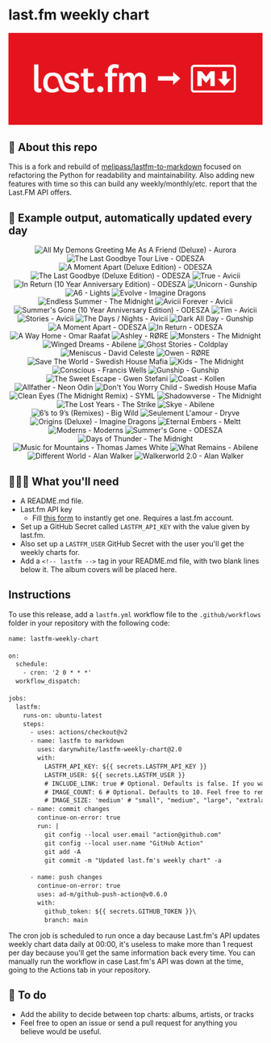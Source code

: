# last.fm weekly chart

![banner](banner.png)

## 🤖 About this repo
This is a fork and rebuild of [melipass/lastfm-to-markdown](https://github.com/melipass/lastfm-to-markdown) focused on refactoring the Python for readability and maintainability. Also adding new features with time so this can build any weekly/monthly/etc. report that the Last.FM API offers.

## 🎵 Example output, automatically updated every day
<!-- lastfm -->
<p align="center"><img src="https://lastfm.freetls.fastly.net/i/u/34s/3b34f6f1b339e9857fb276c318cb8b05.jpg" title="All My Demons Greeting Me As A Friend (Deluxe) - Aurora"> <img src="https://lastfm.freetls.fastly.net/i/u/34s/c9add86eac5aa56f7e36f916e4095380.gif" title="The Last Goodbye Tour Live - ODESZA"> <img src="https://lastfm.freetls.fastly.net/i/u/34s/3a732f7dd6ddc9f50e84c97875b6192c.jpg" title="A Moment Apart (Deluxe Edition) - ODESZA"> <img src="https://lastfm.freetls.fastly.net/i/u/34s/7ade51bd6cd0175a05549e68a04bea54.jpg" title="The Last Goodbye (Deluxe Edition) - ODESZA"> <img src="https://lastfm.freetls.fastly.net/i/u/34s/f54f3b6ef26445a5bbb8a72f0f7830bd.png" title="True - Avicii"> <img src="https://lastfm.freetls.fastly.net/i/u/34s/d4ae381d45f9fc9ac7e687e33178a93b.jpg" title="In Return (10 Year Anniversary Edition) - ODESZA"> <img src="https://lastfm.freetls.fastly.net/i/u/34s/d8c69121d829c66b65e6003a5d4415f8.jpg" title="Unicorn - Gunship"> <img src="https://lastfm.freetls.fastly.net/i/u/34s/9c019286f3282154a84d5f149e2b938c.jpg" title="A6 - Lights"> <img src="https://lastfm.freetls.fastly.net/i/u/34s/8c77e9f509c4dd3bca8d3ac6b5344ce5.png" title="Evolve - Imagine Dragons"> <img src="https://lastfm.freetls.fastly.net/i/u/34s/7c804b2219fb1978fd44013c9bfa5e24.jpg" title="Endless Summer - The Midnight"> <img src="https://lastfm.freetls.fastly.net/i/u/34s/2c1865ea719cad02d91852b2f3ee5ab4.jpg" title="Avicii Forever - Avicii"> <img src="https://lastfm.freetls.fastly.net/i/u/34s/a8816946dc53e5400bda5c0bb1ee487a.jpg" title="Summer's Gone (10 Year Anniversary Edition) - ODESZA"> <img src="https://lastfm.freetls.fastly.net/i/u/34s/f2bdf437849a9aa2d4c2451e3621f1ec.png" title="Tim - Avicii"> <img src="https://lastfm.freetls.fastly.net/i/u/34s/7e11890eb230518924d132ee1e31ec37.jpg" title="Stories - Avicii"> <img src="https://lastfm.freetls.fastly.net/i/u/34s/c1e4c4a2fb354132c100b3f654e6f34d.png" title="The Days / Nights - Avicii"> <img src="https://lastfm.freetls.fastly.net/i/u/34s/c2402f6c2f3b47ab134051c80ed6f480.jpg" title="Dark All Day - Gunship"> <img src="https://lastfm.freetls.fastly.net/i/u/34s/37495917b4e632c097de92248b3f90ff.jpg" title="A Moment Apart - ODESZA"> <img src="https://lastfm.freetls.fastly.net/i/u/34s/7a0fd61905374089c0898055aab50fa9.jpg" title="In Return - ODESZA"> <img src="https://lastfm.freetls.fastly.net/i/u/34s/9de1a08a9d1da269d71fcec90b7769b8.jpg" title="A Way Home - Omar Raafat"> <img src="https://lastfm.freetls.fastly.net/i/u/34s/0605ac94ee875e46631c7d33fed07bb7.jpg" title="Ashley - RØRE"> <img src="https://lastfm.freetls.fastly.net/i/u/34s/38cd7d135051d0759da0199810273027.jpg" title="Monsters - The Midnight"> <img src="https://lastfm.freetls.fastly.net/i/u/34s/63e9b188c786835f816db3924a4e9308.jpg" title="Winged Dreams - Abilene"> <img src="https://lastfm.freetls.fastly.net/i/u/34s/b7be747d414943fdc3f4de682eac3c7c.jpg" title="Ghost Stories - Coldplay"> <img src="https://lastfm.freetls.fastly.net/i/u/34s/5f57e62ee82c1a4b337d779bd02ef073.jpg" title="Meniscus - David Celeste"> <img src="https://lastfm.freetls.fastly.net/i/u/34s/52a7cfefbb075f71860ad604a282d1de.jpg" title="Owen - RØRE"> <img src="https://lastfm.freetls.fastly.net/i/u/34s/2a19a6b7e1d9470db7f447e5a4aa73b8.png" title="Save The World - Swedish House Mafia"> <img src="https://lastfm.freetls.fastly.net/i/u/34s/271fe787620fe27994ff66616d529e1f.jpg" title="Kids - The Midnight"> <img src="https://lastfm.freetls.fastly.net/i/u/34s/54c180355bd972ed5ddf8879e969b8ce.jpg" title="Conscious - Francis Wells"> <img src="https://lastfm.freetls.fastly.net/i/u/34s/99947e68c0f44af76f1559af8734afd0.jpg" title="Gunship - Gunship"> <img src="https://lastfm.freetls.fastly.net/i/u/34s/00f4aef783c07afd0bd8e33f84051362.png" title="The Sweet Escape - Gwen Stefani"> <img src="https://lastfm.freetls.fastly.net/i/u/34s/895edacacf2d35b4ce223b91948f16c6.jpg" title="Coast - Kollen"> <img src="https://lastfm.freetls.fastly.net/i/u/34s/fdcd8a3afa4a5584cc585c5ee6d06873.jpg" title="Allfather - Neon Odin"> <img src="https://lastfm.freetls.fastly.net/i/u/34s/1a0e4f50e2d4611b8956f7f15f0b00aa.jpg" title="Don't You Worry Child - Swedish House Mafia"> <img src="https://lastfm.freetls.fastly.net/i/u/34s/c4df325ed3bd69531e1d3b7fa2619348.jpg" title="Clean Eyes (The Midnight Remix) - SYML"> <img src="https://lastfm.freetls.fastly.net/i/u/34s/23e374d5e82f1c744be303591fe40d6c.jpg" title="Shadowverse - The Midnight"> <img src="https://lastfm.freetls.fastly.net/i/u/34s/b9f9febd880dbe9ce34efea03e779818.jpg" title="The Lost Years - The Strike"> <img src="https://lastfm.freetls.fastly.net/i/u/34s/b32f0d69a9f0ee06d441a02daff65569.jpg" title="Skye - Abilene"> <img src="https://lastfm.freetls.fastly.net/i/u/34s/e7667409a4e033043d4c85895aae0d49.jpg" title="6’s to 9’s (Remixes) - Big Wild"> <img src="https://lastfm.freetls.fastly.net/i/u/34s/66a212ca52b0b2005837c8b8c549378b.jpg" title="Seulement L'amour - Dryve"> <img src="https://lastfm.freetls.fastly.net/i/u/34s/22fae11f52714165e3efeca3c14084ea.jpg" title="Origins (Deluxe) - Imagine Dragons"> <img src="https://lastfm.freetls.fastly.net/i/u/34s/7e9623e023b650e1963691fb09b5182e.jpg" title="Eternal Embers - Meltt"> <img src="https://lastfm.freetls.fastly.net/i/u/34s/73373b8ae807b85cd48af94098edf0e6.jpg" title="Moderns - Moderns"> <img src="https://lastfm.freetls.fastly.net/i/u/34s/85ee26d039d6495895f5e952d4df35d9.jpg" title="Summer's Gone - ODESZA"> <img src="https://lastfm.freetls.fastly.net/i/u/34s/b853fde2d4783803ce144d1c1b4ae87e.jpg" title="Days of Thunder - The Midnight"> <img src="https://lastfm.freetls.fastly.net/i/u/34s/7a4535e88a384512c5e8fdda28245485.jpg" title="Music for Mountains - Thomas James White"> <img src="https://lastfm.freetls.fastly.net/i/u/34s/b4972f03656762528c4e9e0b1e27198c.jpg" title="What Remains - Abilene"> <img src="https://lastfm.freetls.fastly.net/i/u/34s/6ee30bddb52af8502fb2ce57af8db8cc.jpg" title="Different World - Alan Walker"> <img src="https://lastfm.freetls.fastly.net/i/u/34s/a8e30f6f724f3c03c82d3fb5352ac51e.jpg" title="Walkerworld 2.0 - Alan Walker"> </p>

          
## 👩🏽‍💻 What you'll need
* A README.md file.
* Last.fm API key
  * Fill [this form](https://www.last.fm/api/account/create) to instantly get one. Requires a last.fm account.
* Set up a GitHub Secret called ```LASTFM_API_KEY``` with the value given by last.fm.
* Also set up a ```LASTFM_USER``` GitHub Secret with the user you'll get the weekly charts for.
* Add a ```<!-- lastfm -->``` tag in your README.md file, with two blank lines below it. The album covers will be placed here.

## Instructions
To use this release, add a ```lastfm.yml``` workflow file to the ```.github/workflows``` folder in your repository with the following code:
```diff
name: lastfm-weekly-chart

on:
  schedule:
    - cron: '2 0 * * *'
  workflow_dispatch:

jobs:
  lastfm:
    runs-on: ubuntu-latest
    steps:
      - uses: actions/checkout@v2
      - name: lastfm to markdown
        uses: darynwhite/lastfm-weekly-chart@2.0
        with:
          LASTFM_API_KEY: ${{ secrets.LASTFM_API_KEY }}
          LASTFM_USER: ${{ secrets.LASTFM_USER }}
          # INCLUDE_LINK: true # Optional. Defaults is false. If you want to include the link to the album page, set this to true.
          # IMAGE_COUNT: 6 # Optional. Defaults to 10. Feel free to remove this line if you want. Last.fm API will produce up to 50 albums.
          # IMAGE_SIZE: 'medium' # "small", "medium", "large", "extralarge", "mega", default is medium if not included
      - name: commit changes
        continue-on-error: true
        run: |
          git config --local user.email "action@github.com"
          git config --local user.name "GitHub Action"
          git add -A
          git commit -m "Updated last.fm's weekly chart" -a

      - name: push changes
        continue-on-error: true
        uses: ad-m/github-push-action@v0.6.0
        with:
          github_token: ${{ secrets.GITHUB_TOKEN }}\
          branch: main
```
The cron job is scheduled to run once a day because Last.fm's API updates weekly chart data daily at 00:00, it's useless to make more than 1 request per day because you'll get the same information back every time. You can manually run the workflow in case Last.fm's API was down at the time, going to the Actions tab in your repository.

## 🚧 To do
* Add the ability to decide between top charts: albums, artists, or tracks
* Feel free to open an issue or send a pull request for anything you believe would be useful.
